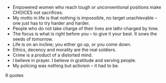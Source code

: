  - Empowered women who reach tough or unconventional positions make CHOICES not sacrifices.
 - My motto in life is that nothing is impossible, no target unachievable – one just has to try harder and harder.
 - People who do not take charge of their lives are lathi-charged by time.
 - The focus is what is right before you – to give it your best. It sows the seeds of tomorrow.
 - Life is on an incline; you either go up, or you come down.
 - Ethics, decency and morality are the real soldiers.
 - Crime is a product of a distorted mind.
 - I believe in prayer. I believe in gratitude and serving people.
 - My policing was nothing but activism – it had to be.

9 quotes